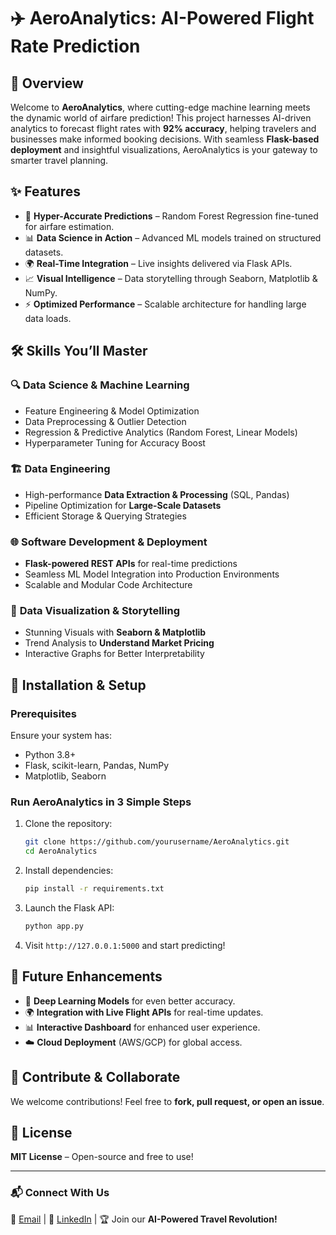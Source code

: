 # ✈️ AeroAnalytics: AI-Powered Flight Rate Prediction

## 🚀 Overview
Welcome to **AeroAnalytics**, where cutting-edge machine learning meets the dynamic world of airfare prediction! This project harnesses AI-driven analytics to forecast flight rates with **92% accuracy**, helping travelers and businesses make informed booking decisions. With seamless **Flask-based deployment** and insightful visualizations, AeroAnalytics is your gateway to smarter travel planning.

## ✨ Features
- 🎯 **Hyper-Accurate Predictions** – Random Forest Regression fine-tuned for airfare estimation.
- 📊 **Data Science in Action** – Advanced ML models trained on structured datasets.
- 🌍 **Real-Time Integration** – Live insights delivered via Flask APIs.
- 📈 **Visual Intelligence** – Data storytelling through Seaborn, Matplotlib & NumPy.
- ⚡ **Optimized Performance** – Scalable architecture for handling large data loads.

## 🛠️ Skills You’ll Master
### 🔍 **Data Science & Machine Learning**
- Feature Engineering & Model Optimization
- Data Preprocessing & Outlier Detection
- Regression & Predictive Analytics (Random Forest, Linear Models)
- Hyperparameter Tuning for Accuracy Boost

### 🏗️ **Data Engineering**
- High-performance **Data Extraction & Processing** (SQL, Pandas)
- Pipeline Optimization for **Large-Scale Datasets**
- Efficient Storage & Querying Strategies

### 🌐 **Software Development & Deployment**
- **Flask-powered REST APIs** for real-time predictions
- Seamless ML Model Integration into Production Environments
- Scalable and Modular Code Architecture

### 🎨 **Data Visualization & Storytelling**
- Stunning Visuals with **Seaborn & Matplotlib**
- Trend Analysis to **Understand Market Pricing**
- Interactive Graphs for Better Interpretability

## 🔧 Installation & Setup
### **Prerequisites**
Ensure your system has:
- Python 3.8+
- Flask, scikit-learn, Pandas, NumPy
- Matplotlib, Seaborn

### **Run AeroAnalytics in 3 Simple Steps**
1. Clone the repository:
   ```bash
   git clone https://github.com/yourusername/AeroAnalytics.git
   cd AeroAnalytics
   ```
2. Install dependencies:
   ```bash
   pip install -r requirements.txt
   ```
3. Launch the Flask API:
   ```bash
   python app.py
   ```
4. Visit `http://127.0.0.1:5000` and start predicting!

## 🔮 Future Enhancements
- 🚀 **Deep Learning Models** for even better accuracy.
- 🌍 **Integration with Live Flight APIs** for real-time updates.
- 📊 **Interactive Dashboard** for enhanced user experience.
- ☁️ **Cloud Deployment** (AWS/GCP) for global access.

## 🤝 Contribute & Collaborate
We welcome contributions! Feel free to **fork, pull request, or open an issue**.

## 📜 License
**MIT License** – Open-source and free to use!

---
### 📬 Connect With Us
📧 [Email](mailto:isha.techcareer@gmail.com)  |  🔗 [LinkedIn](https://www.linkedin.com/in/isha-shah-ba328b239/)  |  🏆 Join our **AI-Powered Travel Revolution!**



